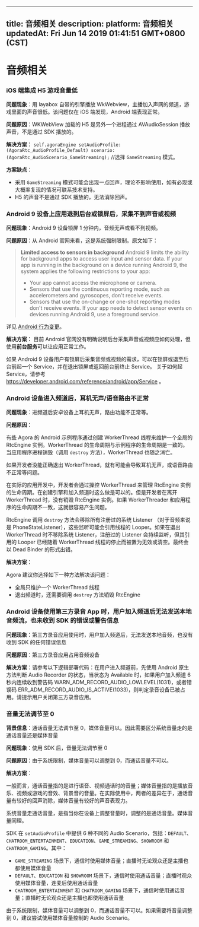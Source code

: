 
---
title: 音频相关
description: 
platform: 音频相关
updatedAt: Fri Jun 14 2019 01:41:51 GMT+0800 (CST)
---
# 音频相关
### iOS 端集成 H5 游戏音量低

**问题现象**：用 layabox 自带的引擎播放 WkWebview，主播加入声网的频道，游戏里面的声音很低。该问题仅在 iOS 端发现，Android 端表现正常。

**问题原因**：WKWebView 加载的 H5 是另外一个进程通过 AVAudioSession 播放声音，不是通过 SDK 播放的。

**解决方案**：
`self.agoraEngine setAudioProfile:(AgoraRtc_AudioProfile_Default) scenario:(AgoraRtc_AudioScenario_GameStreaming);`  //选择 `GameStreaming` 模式。

**方案缺点**：

* 采用 `GameStreaming` 模式可能会出现一点回声，理论不影响使用，如有必现或大概率复现的情况可联系技术支持。
* H5 的声音不是通过 SDK 播放的，无法消除回声。

### Android 9 设备上应用退到后台或锁屏后，采集不到声音或视频

**问题现象**：Android 9 设备锁屏 1 分钟内，音频无声或看不到视频。

**问题原因**：从 Android 官网来看，这是系统强制限制。原文如下：

> **Limited access to sensors in background**
> Android 9 limits the ability for background apps to access user input and sensor data. If your app is running in the background on a device running Android 9, the system applies the following restrictions to your app:
> * Your app cannot access the microphone or camera.
> * Sensors that use the continuous reporting mode, such as accelerometers and gyroscopes, don't receive events.
> * Sensors that use the on-change or one-shot reporting modes don't receive events.
> If your app needs to detect sensor events on devices running Android 9, use a foreground service.


详见 [Android 行为变更](https://developer.android.com/about/versions/pie/android-9.0-changes-all)。


**解决方案：** 目前 Android 官网没有明确说明后台采集声音或视频应如何处理，但使用**前台服务**可以让应用正常工作。

如果 Android 9 设备用户有锁屏后采集音频或视频的需求，可以在锁屏或退至后台前起一个 Service，并在退出锁屏或返回前台前终止 Service。
关于如何起 Service，请参考 https://developer.android.com/reference/android/app/Service 。

### Android 设备进入频道后，耳机无声/语音路由不正常

**问题现象**：进频道后安卓设备上耳机无声，路由功能不正常等。

**问题原因**：

有些 Agora 的 Android 示例程序通过创建 WorkerThread 线程来维护一个全局的 RtcEngine 实例。WorkerThread 的生命周期与示例程序的生命周期是一致的。当应用程序进程销毁（调用 `destroy` 方法），WorkerThread 也随之消亡。

如果开发者没能正确退出 WorkerThread，就有可能会导致耳机无声，或语音路由不正常等问题。

在实际的应用开发中，开发者会通过操控 WorkerThread 来管理 RtcEngine 实例的生命周期。在创建引擎和加入频道时这么做是可以的。但是开发者在离开 WorkerThread 时，没有销毁 RtcEngine 实例。如果 WorkerThreader 和应用程序的生命周期不一致，这就很容易产生问题。

RtcEngine 调用 `destroy` 方法会移除所有注册过的系统 Listener （对于音频来说是 PhoneStateListener），这些监听可能会引用线程的 Looper。如果在退出 WorkerThread 时不移除系统 Listener，注册过的 Listener 会持续监听，但其引用的 Looper 已经随着 WorkerThread 线程的停止而被置为无效或清空。最终会以 Dead Binder 的形式出错。

**解决方案**：

Agora 建议你选择如下一种方法解决该问题：

- 全局只维护一个 WorkerThread 线程
- 退出频道时，还需要调用 `destroy` 方法销毁 RtcEngine

### Android 设备使用第三方录音 App 时，用户加入频道后无法发送本地音频流，也未收到 SDK 的错误或警告信息

**问题现象**：第三方录音应用使用时，用户加入频道后，无法发送本地音频，也没有收到 SDK 的任何错误信息

**问题原因**：第三方录音应用占用音频设备

**解决方案**：请参考以下逻辑部署代码：在用户进入频道前，先使用 Android 原生方法判断 Audio Recorder 的状态，当状态为 Available 时，如果用户加入频道 6 秒内连续收到警告码 WARN_ADM_RECORD_AUDIO_LOWLEVEL(1031)，或者错误码 ERR_ADM_RECORD_AUDIO_IS_ACTIVE(1033)，则判定录音设备已被占用。请提示用户关闭第三方录音应用。

<a id="audioScenario"></a>
### 音量无法调节至 0

**背景信息**：通话音量无法调节至 0，媒体音量可以。因此需要区分系统音量走的是通话音量还是媒体音量

**问题现象**：使用 SDK 后，音量无法调节至 0

**问题原因**：由于系统限制，媒体音量可以调整到 0，而通话音量不可以。

**解决方案**：

一般而言，通话音量指的是进行语音、视频通话时的音量；媒体音量指的是播放音乐、视频或游戏的音效、背景音的音量。在实际使用中，两者的差异在于，通话音量有较好的回声消除，媒体音量有较好的声音表现力。

系统音量走通话音量，是指当你在设备上调整音量时，调整的是通话音量。媒体音量同理。

SDK 在 `setAudioProfile` 中提供 6 种不同的 Audio Scenario，包括：`DEFAULT`、`CHATROOM_ENTERTAINMENT`、`EDUCATION`、`GAME_STREAMING`、`SHOWROOM` 和 `CHATROOM_GAMING`。其中：

- `GAME_STREAMING` 场景下，通信时使用媒体音量；直播时无论观众还是主播也都使用媒体音量
- `DEFAULT`、`EDUCATION` 和 `SHOWROOM` 场景下，通信时使用通话音量；直播时观众使用媒体音量，连麦后使用通话音量
- `CHATROOM_ENTERTAINMENT` 和 `CHATROOM_GAMING` 场景下，通信时使用通话音量；直播时无论观众还是主播也都使用通话音量

由于系统限制，媒体音量可以调整到 0，而通话音量不可以。如果需要将音量调整到 0，建议尝试使用媒体音量控制的 Audio Scenario。
